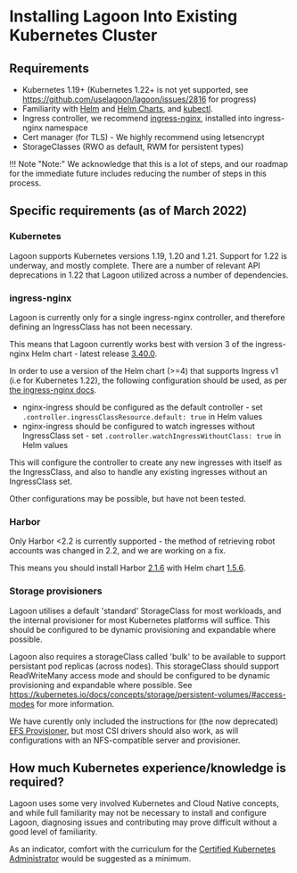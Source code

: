 # Installing Lagoon Into Existing Kubernetes Cluster

## Requirements

* Kubernetes 1.19+ (Kubernetes 1.22+ is not yet supported, see https://github.com/uselagoon/lagoon/issues/2816 for progress)
* Familiarity with [Helm](https://helm.sh) and [Helm Charts](https://helm.sh/docs/topics/charts/#helm), and [kubectl](https://kubernetes.io/docs/tasks/tools/).
* Ingress controller, we recommend [ingress-nginx](https://github.com/kubernetes/ingress-nginx), installed into ingress-nginx namespace
* Cert manager (for TLS) - We highly recommend using letsencrypt
* StorageClasses (RWO as default, RWM for persistent types)

!!! Note "Note:"
    We acknowledge that this is a lot of steps, and our roadmap for the immediate future includes reducing the number of steps in this process.

## Specific requirements (as of March 2022)

### Kubernetes
Lagoon supports Kubernetes versions 1.19, 1.20 and 1.21. Support for 1.22 is underway, and mostly complete. There are a number of relevant API deprecations in 1.22 that Lagoon utilized across a number of dependencies.

### ingress-nginx
Lagoon is currently only for a single ingress-nginx controller, and therefore defining an IngressClass has not been necessary.

This means that Lagoon currently works best with version 3 of the ingress-nginx Helm chart - latest release [3.40.0](https://github.com/kubernetes/ingress-nginx/releases/tag/helm-chart-3.40.0).

In order to use a version of the Helm chart (>=4) that supports Ingress v1 (i.e for Kubernetes 1.22), the following configuration should be used, as per [the ingress-nginx docs](https://kubernetes.github.io/ingress-nginx/#what-is-an-ingressclass-and-why-is-it-important-for-users-of-ingress-nginx-controller-now).

- nginx-ingress should be configured as the default controller - set `.controller.ingressClassResource.default: true` in Helm values
- nginx-ingress should be configured to watch ingresses without IngressClass set - set `.controller.watchIngressWithoutClass: true` in Helm values

This will configure the controller to create any new ingresses with itself as the IngressClass, and also to handle any existing ingresses without an IngressClass set.

Other configurations may be possible, but have not been tested.

### Harbor
Only Harbor <2.2 is currently supported - the method of retrieving robot accounts was changed in 2.2, and we are working on a fix.

This means you should install Harbor [2.1.6](https://github.com/goharbor/harbor/releases/tag/v2.1.6) with Helm chart [1.5.6](https://github.com/goharbor/harbor-helm/releases/tag/1.5.6).

### Storage provisioners

Lagoon utilises a default 'standard' StorageClass for most workloads, and the internal provisioner for most Kubernetes platforms will suffice. This should be configured to be dynamic provisioning and expandable where possible.

Lagoon also requires a storageClass called 'bulk' to be available to support persistant pod replicas (across nodes). This storageClass should support ReadWriteMany access mode and should be configured to be dynamic provisioning and expandable where possible. See https://kubernetes.io/docs/concepts/storage/persistent-volumes/#access-modes for more information.

We have curently only included the instructions for (the now deprecated) [EFS Provisioner](./efs-provisioner.md), but most CSI drivers should also work, as will configurations with an NFS-compatible server and provisioner.

## How much Kubernetes experience/knowledge is required?

Lagoon uses some very involved Kubernetes and Cloud Native concepts, and while full familiarity may not be necessary to install and configure Lagoon, diagnosing issues and contributing may prove difficult without a good level of familiarity.

As an indicator, comfort with the curriculum for the [Certified Kubernetes Administrator](https://www.cncf.io/certification/cka/) would be suggested as a minimum.
